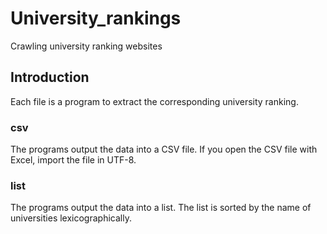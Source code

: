 # University_rankings
Crawling university ranking websites

## Introduction
Each file is a program to extract the corresponding university ranking. 

### csv
The programs output the data into a CSV file. If you open the CSV file with Excel, import the file in UTF-8. 

### list
The programs output the data into a list. The list is sorted by the name of universities lexicographically.
